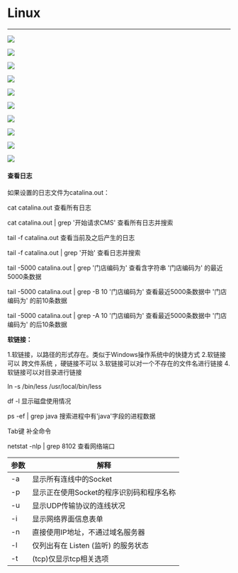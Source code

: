 # Linux

------



![](https://pic.downk.cc/item/5fdd63273ffa7d37b32e4738.jpg)

![](https://pic.downk.cc/item/5fdd63273ffa7d37b32e473b.jpg)

![](https://pic.downk.cc/item/5fdd63273ffa7d37b32e473f.jpg)

![](https://pic.downk.cc/item/5fdd63273ffa7d37b32e4744.jpg)

![](https://pic.downk.cc/item/5fdd63273ffa7d37b32e4735.jpg)

![](https://pic.downk.cc/item/5fdd642e3ffa7d37b32f12c4.jpg)

![](https://pic.downk.cc/item/5fdd642f3ffa7d37b32f12d2.jpg)

![](https://pic.downk.cc/item/5fdd642e3ffa7d37b32f12b7.jpg)

![](https://pic.downk.cc/item/5fdd642e3ffa7d37b32f12ba.jpg)

![](https://note.youdao.com/yws/api/personal/file/96D31325628845CD94CADA404C42CA48?method=download&shareKey=001217721e7fb76552216d264e3a44a2)

#### 查看日志

如果设置的日志文件为catalina.out：

cat catalina.out   查看所有日志

cat catalina.out | grep '开始请求CMS'   查看所有日志并搜索

tail -f catalina.out  查看当前及之后产生的日志

tail -f catalina.out | grep '开始'   查看日志并搜索

tail -5000  catalina.out | grep '门店编码为'  查看含字符串 '门店编码为' 的最近5000条数据

tail -5000  catalina.out | grep -B 10 '门店编码为'  查看最近5000条数据中 '门店编码为' 的前10条数据

tail -5000  catalina.out | grep -A 10 '门店编码为'  查看最近5000条数据中 '门店编码为' 的后10条数据



**软链接：**

1.软链接，以路径的形式存在。类似于Windows操作系统中的快捷方式
2.软链接可以 跨文件系统 ，硬链接不可以
3.软链接可以对一个不存在的文件名进行链接
4.软链接可以对目录进行链接

ln -s /bin/less /usr/local/bin/less 

df -l 显示磁盘使用情况

ps -ef | grep java  搜索进程中有'java'字段的进程数据

Tab键 补全命令

netstat -nlp | grep 8102  查看网络端口

| 参数 | 解释                                     |
| ---- | ---------------------------------------- |
| -a   | 显示所有连线中的Socket                   |
| -p   | 显示正在使用Socket的程序识别码和程序名称 |
| -u   | 显示UDP传输协议的连线状况                |
| -i   | 显示网络界面信息表单                     |
| -n   | 直接使用IP地址，不通过域名服务器         |
| -l   | 仅列出有在 Listen (监听) 的服务状态      |
| -t   | (tcp)仅显示tcp相关选项                   |







